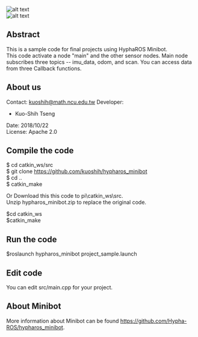 ![alt text](https://github.com/Hypha-ROS/hypharos_minibot/blob/master/document/logo/HyphaROS_logo_2.png)  
![alt text](https://github.com/Hypha-ROS/hypharos_minibot/blob/master/document/HyphaROS_MiniBot_photo.jpg)  

## Abstract
This is a sample code for final projects using HyphaROS Minibot.   
This code activate a node "main" and the other sensor nodes. 
Main node subscribes three topics -- imu_data, odom, and scan. 
You can access data from three Callback functions.


## About us
Contact: kuoshih@math.ncu.edu.tw
Developer:   
* Kuo-Shih Tseng

Date: 2018/10/22  
License: Apache 2.0  


## Compile the code
$ cd catkin_ws/src  
$ git clone https://github.com/kuoshih/hypharos_minibot   
$ cd ..  
$ catkin_make  

Or Download this this code to pi\catkin_ws\src.   
Unzip hypharos_minibot.zip to replace the original code.
  
$cd catkin_ws  
$catkin_make  

## Run the code   
$roslaunch hypharos_minibot project_sample.launch

## Edit code  
You can edit src/main.cpp for your project.

## About Minibot
More information about Minibot can be found https://github.com/Hypha-ROS/hypharos_minibot.   
